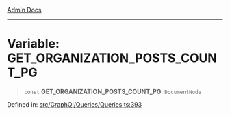 [Admin Docs](/)

***

# Variable: GET\_ORGANIZATION\_POSTS\_COUNT\_PG

> `const` **GET\_ORGANIZATION\_POSTS\_COUNT\_PG**: `DocumentNode`

Defined in: [src/GraphQl/Queries/Queries.ts:393](https://github.com/PalisadoesFoundation/talawa-admin/blob/main/src/GraphQl/Queries/Queries.ts#L393)
